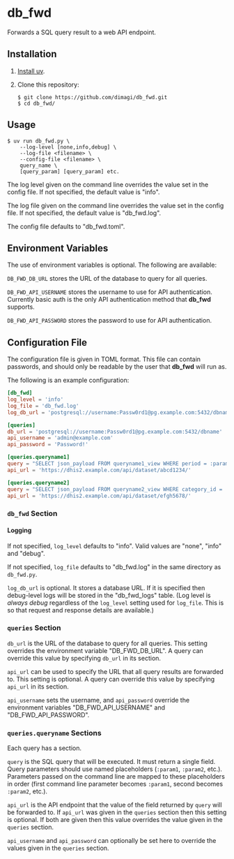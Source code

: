 db_fwd
======

Forwards a SQL query result to a web API endpoint.


Installation
------------

1. [Install uv](https://docs.astral.sh/uv/getting-started/installation/).

2. Clone this repository:
   ```shell
   $ git clone https://github.com/dimagi/db_fwd.git
   $ cd db_fwd/
   ```

Usage
-----

```shell
$ uv run db_fwd.py \
    --log-level [none,info,debug] \
    --log-file <filename> \
    --config-file <filename> \
    query_name \
    [query_param] [query_param] etc.
```

The log level given on the command line overrides the value set in the
config file. If not specified, the default value is "info".

The log file given on the command line overrides the value set in the
config file. If not specified, the default value is "db_fwd.log".

The config file defaults to "db_fwd.toml".


Environment Variables
---------------------

The use of environment variables is optional. The following are
available:

`DB_FWD_DB_URL` stores the URL of the database to query for all queries.

`DB_FWD_API_USERNAME` stores the username to use for API authentication.
Currently basic auth is the only API authentication method that
**db_fwd** supports.

`DB_FWD_API_PASSWORD` stores the password to use for API authentication.


Configuration File
------------------

The configuration file is given in TOML format. This file can contain
passwords, and should only be readable by the user that **db_fwd** will
run as.

The following is an example configuration:

```toml
[db_fwd]
log_level = 'info'
log_file = 'db_fwd.log'
log_db_url = 'postgresql://username:Passw0rd1@pg.example.com:5432/dbname'

[queries]
db_url = 'postgresql://username:Passw0rd1@pg.example.com:5432/dbname'
api_username = 'admin@example.com'
api_password = 'Password!'

[queries.queryname1]
query = "SELECT json_payload FROM queryname1_view WHERE period = :param1;"
api_url = 'https://dhis2.example.com/api/dataset/abcd1234/'

[queries.queryname2]
query = "SELECT json_payload FROM queryname2_view WHERE category_id = :param1 AND period = :param2;"
api_url = 'https://dhis2.example.com/api/dataset/efgh5678/'
```


### `db_fwd` Section

#### Logging

If not specified, `log_level` defaults to "info". Valid values are
"none", "info" and "debug".

If not specified, `log_file` defaults to "db_fwd.log" in the same
directory as `db_fwd.py`.

`log_db_url` is optional. It stores a database URL. If it is specified
then debug-level logs will be stored in the "db_fwd_logs" table. (Log
level is _always debug_ regardless of the `log_level` setting used for
`log_file`. This is so that request and response details are available.)


### `queries` Section

`db_url` is the URL of the database to query for all queries. This
setting overrides the environment variable "DB_FWD_DB_URL". A query can
override this value by specifying `db_url` in its section.

`api_url` can be used to specify the URL that all query results are
forwarded to. This setting is optional. A query can override this value
by specifying `api_url` in its section.

`api_username` sets the username, and `api_password` override the
environment variables "DB_FWD_API_USERNAME" and "DB_FWD_API_PASSWORD".


### `queries.queryname` Sections

Each query has a section.

`query` is the SQL query that will be executed. It must return a single
field. Query parameters should use named placeholders (`:param1`,
`:param2`, etc.). Parameters passed on the command line are mapped to
these placeholders in order (first command line parameter becomes
`:param1`, second becomes `:param2`, etc.).

`api_url` is the API endpoint that the value of the field returned by
`query` will be forwarded to. If `api_url` was given in the `queries`
section then this setting is optional. If both are given then this value
overrides the value given in the `queries` section.

`api_username` and `api_password` can optionally be set here to override
the values given in the `queries` section.
